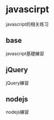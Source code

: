 # javascirpt  
javascript的相关练习
## base  
javascript基礎練習
## jQuery 
jQuery練習
## nodejs 
nodejs練習

    

